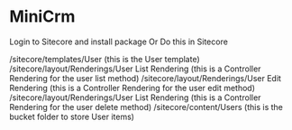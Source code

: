# MiniCrm
Login to Sitecore and install package
Or Do this in Sitecore

/sitecore/templates/User (this is the User template)
/sitecore/layout/Renderings/User List Rendering (this is a Controller Rendering for the user list method)
/sitecore/layout/Renderings/User Edit Rendering (this is a Controller Rendering for the user edit method)
/sitecore/layout/Renderings/User List Rendering (this is a Controller Rendering for the user delete method)
/sitecore/content/Users (this is the bucket folder to store User items)
